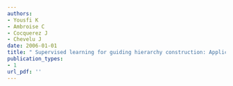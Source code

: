 ```yaml
---
authors: 
- Yousfi K 
- Ambroise C 
- Cocquerez J 
- Chevelu J 
date: 2006-01-01
title: " Supervised learning for guiding hierarchy construction: Application to osteo-articular medical images database "
publication_types:
- 1
url_pdf: ''
---
```

